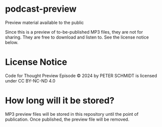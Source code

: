 # podcast-preview
Preview material available to the public

Since this is a preview of to-be-published MP3 files, they are not for sharing. They are free to download and listen to.
See the license notice below.

# License Notice    

Code for Thought Preview Episode © 2024 by PETER SCHMIDT is licensed under CC BY-NC-ND 4.0 

# How long will it be stored?
MP3 preview files will be stored in this repository until the point of publication. 
Once published, the preview file will be removed. 

